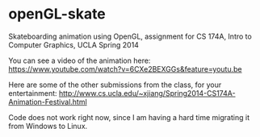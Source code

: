 # openGL-skate
Skateboarding animation using OpenGL, assignment for CS 174A, Intro to Computer Graphics, UCLA Spring 2014

You can see a video of the animation here:
https://www.youtube.com/watch?v=6CXe2BEXGGs&feature=youtu.be

Here are some of the other submissions from the class, for your entertainment:
http://www.cs.ucla.edu/~xjiang/Spring2014-CS174A-Animation-Festival.html

Code does not work right now, since I am having a hard time migrating it from Windows to Linux.
